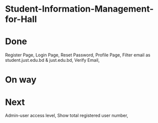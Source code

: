 # Student-Information-Management-for-Hall

# Done
Register Page,
Login Page,
Reset Password,
Profile Page,
Filter email as student.just.edu.bd & just.edu.bd,
Verify Email,


# On way



# Next
Admin-user access level,
Show total registered user number,
